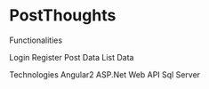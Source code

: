 # PostThoughts

Functionalities

Login
Register
Post Data
List Data


Technologies
Angular2 
ASP.Net Web API
Sql Server
